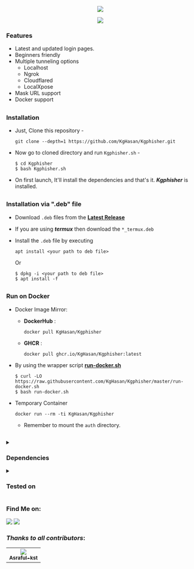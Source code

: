 <!-- Kgphisher -->

<p align="center">
  <img src=".github/misc/logo.png">
</p>

<p align="center">
  <img src="https://avatars.githubusercontent.com/u/112847065?v=4/badge/Author-KgHasan-blue?style=flat-square">
</p>


### Features

- Latest and updated login pages.
- Beginners friendly
- Multiple tunneling options
  - Localhost
  - Ngrok
  - Cloudflared
  - LocalXpose
- Mask URL support 
- Docker support

##

### Installation

- Just, Clone this repository -
  ```
  git clone --depth=1 https://github.com/KgHasan/Kgphisher.git
  ```

- Now go to cloned directory and run `Kgphisher.sh` -
  ```
  $ cd Kgphisher 
  $ bash Kgphisher.sh
  ```

- On first launch, It'll install the dependencies and that's it. ***Kgphisher*** is installed.

##

### Installation via ".deb" file

- Download `.deb` files from the [**Latest Release**](https://github.com/KgHasan/Kgphisher/releases/latest)
- If you are using ***termux*** then download the `*_termux.deb`

- Install the `.deb` file by executing
  ```
  apt install <your path to deb file>
  ```
  Or
  ```
  $ dpkg -i <your path to deb file>
  $ apt install -f
  ```

##

### Run on Docker

- Docker Image Mirror:
  - **DockerHub** : 
    ```
    docker pull KgHasan/Kgphisher
    ```
  - **GHCR** : 
    ```
    docker pull ghcr.io/KgHasan/Kgphisher:latest
    ```

- By using the wrapper script [**run-docker.sh**](https://raw.githubusercontent.com/KgHasan/Kgphisher/master/run-docker.sh)

  ```
  $ curl -LO https://raw.githubusercontent.com/KgHasan/Kgphisher/master/run-docker.sh
  $ bash run-docker.sh
  ```
- Temporary Container

  ```
  docker run --rm -ti KgHasan/Kgphisher 
  ```
  - Remember to mount the `auth` directory.

##

<details>
  <summary><h3>Dependencies</h3></summary>

<b>Kgphisher</b> requires following programs to run properly - 
- `git`
- `curl`
- `php`

> All the dependencies will be installed automatically when you run **Kgphisher** for the first time.
</details>

<details>
  <summary><h3>Tested on</h3></summary>

- **Ubuntu**
- **Debian**
- **Arch**
- **Manjaro**
- **Fedora**
- **Termux**
</details>

### Find Me on:
<p align="left">
  <a href="https://www.facebook.com/kov.balo.cele" target="_blank"><img src="https://img.shields.io/badge/Socials-grey?style=for-the-badge&logo=linktree"></a>
  <a href="https://github.com/KgHasan" target="_blank"><img src="https://img.shields.io/badge/Github-blue?style=for-the-badge&logo=github"></a>
</p>


### *Thanks to all contributors*:

<table>
  <tr align="center">
    <td><a href="https://github.com/Asraful-kst"><img src="https://avatars.githubusercontent.com/u/100283433?v=4" /><br /><sub><b>Asraful-kst</b></sub></a></td>
  </tr>
<table>

<!-- // -->







